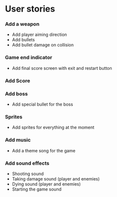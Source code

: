 

# User stories

### Add a weapon
- Add player aiming direction
- Add bullets
- Add bullet damage on collision

### Game end indicator
- Add final score screen with exit and restart button

### Add Score

### Add boss
- Add special bullet for the boss

### Sprites
- Add sprites for everything at the moment

### Add music
- Add a theme song for the game

### Add sound effects 
- Shooting sound
- Taking damage sound (player and enemies)
- Dying sound (player and enemies)
- Starting the game sound
